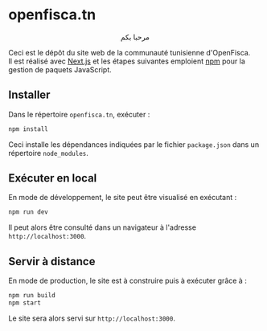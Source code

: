 # openfisca.tn
<p align='center'>مرحبا بكم</p>

Ceci est le dépôt du site web de la communauté tunisienne d'OpenFisca.  
Il est réalisé avec [Next.js](https://github.com/zeit/next.js/) et les étapes suivantes emploient [npm](https://www.npmjs.com) pour la gestion de paquets JavaScript.

## Installer

Dans le répertoire `openfisca.tn`, exécuter :

```sh
npm install
```

Ceci installe les dépendances indiquées par le fichier `package.json` dans un répertoire `node_modules`.

## Exécuter en local

En mode de développement, le site peut être visualisé en exécutant :

```sh
npm run dev
```

Il peut alors être consulté dans un navigateur à l'adresse `http://localhost:3000`.

## Servir à distance

En mode de production, le site est à construire puis à exécuter grâce à :

```sh
npm run build
npm start
```

Le site sera alors servi sur `http://localhost:3000`.
